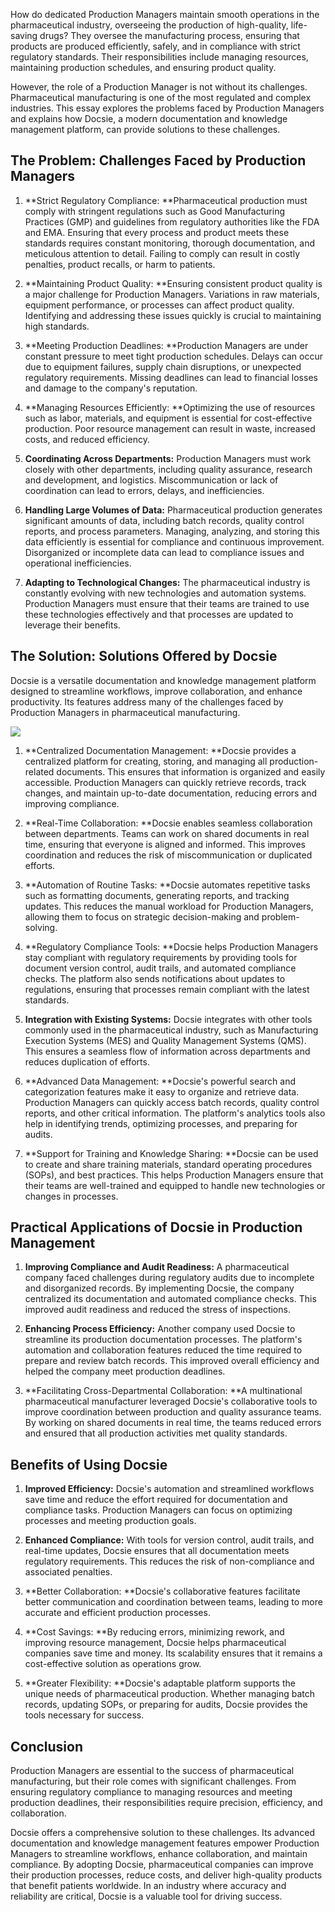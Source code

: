 How do dedicated Production Managers maintain smooth operations in the pharmaceutical industry, overseeing the production of high-quality, life-saving drugs? They oversee the manufacturing process, ensuring that products are produced efficiently, safely, and in compliance with strict regulatory standards. Their responsibilities include managing resources, maintaining production schedules, and ensuring product quality.

However, the role of a Production Manager is not without its challenges. Pharmaceutical manufacturing is one of the most regulated and complex industries. This essay explores the problems faced by Production Managers and explains how Docsie, a modern documentation and knowledge management platform, can provide solutions to these challenges.

## The Problem: Challenges Faced by Production Managers

1. **Strict Regulatory Compliance: **Pharmaceutical production must comply with stringent regulations such as Good Manufacturing Practices (GMP) and guidelines from regulatory authorities like the FDA and EMA. Ensuring that every process and product meets these standards requires constant monitoring, thorough documentation, and meticulous attention to detail. Failing to comply can result in costly penalties, product recalls, or harm to patients.

2. **Maintaining Product Quality: **Ensuring consistent product quality is a major challenge for Production Managers. Variations in raw materials, equipment performance, or processes can affect product quality. Identifying and addressing these issues quickly is crucial to maintaining high standards.

3. **Meeting Production Deadlines: **Production Managers are under constant pressure to meet tight production schedules. Delays can occur due to equipment failures, supply chain disruptions, or unexpected regulatory requirements. Missing deadlines can lead to financial losses and damage to the company's reputation.

4. **Managing Resources Efficiently: **Optimizing the use of resources such as labor, materials, and equipment is essential for cost-effective production. Poor resource management can result in waste, increased costs, and reduced efficiency.

5. **Coordinating Across Departments:** Production Managers must work closely with other departments, including quality assurance, research and development, and logistics. Miscommunication or lack of coordination can lead to errors, delays, and inefficiencies.

6. **Handling Large Volumes of Data:** Pharmaceutical production generates significant amounts of data, including batch records, quality control reports, and process parameters. Managing, analyzing, and storing this data efficiently is essential for compliance and continuous improvement. Disorganized or incomplete data can lead to compliance issues and operational inefficiencies.

7. **Adapting to Technological Changes:** The pharmaceutical industry is constantly evolving with new technologies and automation systems. Production Managers must ensure that their teams are trained to use these technologies effectively and that processes are updated to leverage their benefits.

## The Solution: Solutions Offered by Docsie

Docsie is a versatile documentation and knowledge management platform designed to streamline workflows, improve collaboration, and enhance productivity. Its features address many of the challenges faced by Production Managers in pharmaceutical manufacturing.

![](https://cdn.docsie.io/workspace_PxAvC1Uenuc7ad6H3/doc_XyRNLa5cwc5POC0vL/file_BbI6elxzMi3QbuPZ9/production_managers_2_687c0a46-9b83-6eb3-d2f4-1199e58f6049.jpg)

1. **Centralized Documentation Management: **Docsie provides a centralized platform for creating, storing, and managing all production-related documents. This ensures that information is organized and easily accessible. Production Managers can quickly retrieve records, track changes, and maintain up-to-date documentation, reducing errors and improving compliance.

2. **Real-Time Collaboration: **Docsie enables seamless collaboration between departments. Teams can work on shared documents in real time, ensuring that everyone is aligned and informed. This improves coordination and reduces the risk of miscommunication or duplicated efforts.

3. **Automation of Routine Tasks: **Docsie automates repetitive tasks such as formatting documents, generating reports, and tracking updates. This reduces the manual workload for Production Managers, allowing them to focus on strategic decision-making and problem-solving.

4. **Regulatory Compliance Tools: **Docsie helps Production Managers stay compliant with regulatory requirements by providing tools for document version control, audit trails, and automated compliance checks. The platform also sends notifications about updates to regulations, ensuring that processes remain compliant with the latest standards.

5. **Integration with Existing Systems:** Docsie integrates with other tools commonly used in the pharmaceutical industry, such as Manufacturing Execution Systems (MES) and Quality Management Systems (QMS). This ensures a seamless flow of information across departments and reduces duplication of efforts.

6. **Advanced Data Management: **Docsie's powerful search and categorization features make it easy to organize and retrieve data. Production Managers can quickly access batch records, quality control reports, and other critical information. The platform's analytics tools also help in identifying trends, optimizing processes, and preparing for audits.

7. **Support for Training and Knowledge Sharing: **Docsie can be used to create and share training materials, standard operating procedures (SOPs), and best practices. This helps Production Managers ensure that their teams are well-trained and equipped to handle new technologies or changes in processes.

## Practical Applications of Docsie in Production Management

1. **Improving Compliance and Audit Readiness:** A pharmaceutical company faced challenges during regulatory audits due to incomplete and disorganized records. By implementing Docsie, the company centralized its documentation and automated compliance checks. This improved audit readiness and reduced the stress of inspections.

2. **Enhancing Process Efficiency:** Another company used Docsie to streamline its production documentation processes. The platform's automation and collaboration features reduced the time required to prepare and review batch records. This improved overall efficiency and helped the company meet production deadlines.

3. **Facilitating Cross-Departmental Collaboration: **A multinational pharmaceutical manufacturer leveraged Docsie's collaborative tools to improve coordination between production and quality assurance teams. By working on shared documents in real time, the teams reduced errors and ensured that all production activities met quality standards.



## Benefits of Using Docsie

1. **Improved Efficiency:** Docsie's automation and streamlined workflows save time and reduce the effort required for documentation and compliance tasks. Production Managers can focus on optimizing processes and meeting production goals.

2. **Enhanced Compliance:** With tools for version control, audit trails, and real-time updates, Docsie ensures that all documentation meets regulatory requirements. This reduces the risk of non-compliance and associated penalties.

3. **Better Collaboration: **Docsie's collaborative features facilitate better communication and coordination between teams, leading to more accurate and efficient production processes.

4. **Cost Savings: **By reducing errors, minimizing rework, and improving resource management, Docsie helps pharmaceutical companies save time and money. Its scalability ensures that it remains a cost-effective solution as operations grow.

5. **Greater Flexibility: **Docsie's adaptable platform supports the unique needs of pharmaceutical production. Whether managing batch records, updating SOPs, or preparing for audits, Docsie provides the tools necessary for success.

## Conclusion

Production Managers are essential to the success of pharmaceutical manufacturing, but their role comes with significant challenges. From ensuring regulatory compliance to managing resources and meeting production deadlines, their responsibilities require precision, efficiency, and collaboration.

Docsie offers a comprehensive solution to these challenges. Its advanced documentation and knowledge management features empower Production Managers to streamline workflows, enhance collaboration, and maintain compliance. By adopting Docsie, pharmaceutical companies can improve their production processes, reduce costs, and deliver high-quality products that benefit patients worldwide. In an industry where accuracy and reliability are critical, Docsie is a valuable tool for driving success.

